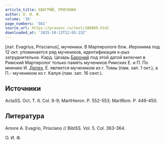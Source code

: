 ```yaml
---
article_title: ЕВАГРИЙ, ПРИСКИАН
author: О. И. Ф.
volume: '16'
page_numbers: '581'
source_url: https://pravenc.ru/text/180869.html
downloaded_at: '2025-10-13T12:05:15Z'
---
```


[лат. Evagrius, Priscianus], мученики. В Мартирологе блж. Иеронима под 12 окт. упоминается ряд мучеников, идентификация к-рых затруднительна. Кард. Цезарь [Бароний](https://pravenc.ru/text/БАРОНИЙ.html) под этой датой включил в Римский Мартиролог только память мучеников Римских Е. и П. По мнению И. [Делеэ](https://pravenc.ru/text/Делеэ.html), Е. является мучеником из г. Томы (пам. зап. 1 окт.), а П.- мучеником из г. Капуя (пам. зап. 16 сент.).

## Источники

ActaSS. Oct. T. 6. Col. 8-9; MartHieron. P. 552-553; MartRom. P. 449-450.

## Литература

Amore A. Evagrio, Prisciano // BiblSS. Vol. 5. Col. 363-364.

О. И. Ф.

